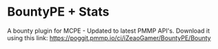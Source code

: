 # BountyPE + Stats

 A bounty plugin for MCPE - Updated to latest PMMP API's.
 Download it using this link: https://poggit.pmmp.io/ci/iZeaoGamer/BountyPE/Bounty
